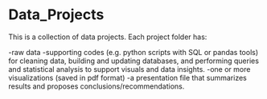 # Data_Projects

This is a collection of data projects.
Each project folder has:

-raw data
-supporting codes (e.g. python scripts with SQL or pandas tools) for
cleaning data, building and updating databases, and performing
queries and statistical analysis to support visuals and data insights.
-one or more visualizations (saved in pdf format)
-a presentation file that summarizes results and proposes conclusions/recommendations.
